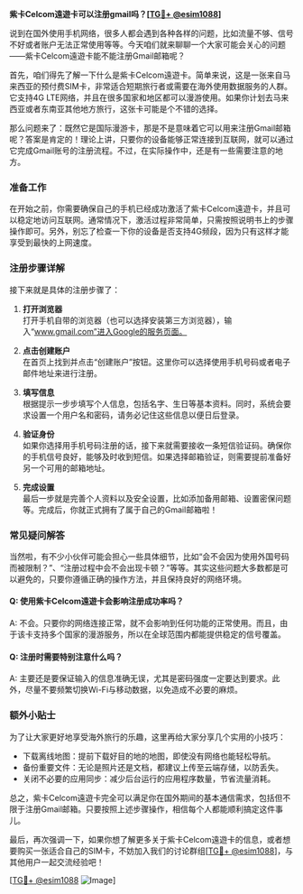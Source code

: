 **紫卡Celcom遠遊卡可以注册gmail吗？[[TG💪+ @esim1088](https://t.me/s/esim1088)]**

说到在国外使用手机网络，很多人都会遇到各种各样的问题，比如流量不够、信号不好或者账户无法正常使用等等。今天咱们就来聊聊一个大家可能会关心的问题——紫卡Celcom遠遊卡能不能注册Gmail邮箱呢？

首先，咱们得先了解一下什么是紫卡Celcom遠遊卡。简单来说，这是一张来自马来西亚的预付费SIM卡，非常适合短期旅行者或需要在海外使用数据服务的人群。它支持4G LTE网络，并且在很多国家和地区都可以漫游使用。如果你计划去马来西亚或者东南亚其他地方旅行，这张卡可能是个不错的选择。

那么问题来了：既然它是国际漫游卡，那是不是意味着它可以用来注册Gmail邮箱呢？答案是肯定的！理论上讲，只要你的设备能够正常连接到互联网，就可以通过它完成Gmail账号的注册流程。不过，在实际操作中，还是有一些需要注意的地方。

### **准备工作**
在开始之前，你需要确保自己的手机已经成功激活了紫卡Celcom遠遊卡，并且可以稳定地访问互联网。通常情况下，激活过程非常简单，只需按照说明书上的步骤操作即可。另外，别忘了检查一下你的设备是否支持4G频段，因为只有这样才能享受到最快的上网速度。

### **注册步骤详解**
接下来就是具体的注册步骤了：

1. **打开浏览器**  
   打开手机自带的浏览器（也可以选择安装第三方浏览器），输入“www.gmail.com”进入Google的服务页面。

2. **点击创建账户**  
   在首页上找到并点击“创建账户”按钮。这里你可以选择使用手机号码或者电子邮件地址来进行注册。

3. **填写信息**  
   根据提示一步步填写个人信息，包括名字、生日等基本资料。同时，系统会要求设置一个用户名和密码，请务必记住这些信息以便日后登录。

4. **验证身份**  
   如果你选择用手机号码注册的话，接下来就需要接收一条短信验证码。确保你的手机信号良好，能够及时收到短信。如果选择邮箱验证，则需要提前准备好另一个可用的邮箱地址。

5. **完成设置**  
   最后一步就是完善个人资料以及安全设置，比如添加备用邮箱、设置密保问题等。完成后，你就正式拥有了属于自己的Gmail邮箱啦！

### **常见疑问解答**
当然啦，有不少小伙伴可能会担心一些具体细节，比如“会不会因为使用外国号码而被限制？”、“注册过程中会不会出现卡顿？”等等。其实这些问题大多数都是可以避免的，只要你遵循正确的操作方法，并且保持良好的网络环境。

#### **Q: 使用紫卡Celcom遠遊卡会影响注册成功率吗？**  
A: 不会。只要你的网络连接正常，就不会影响到任何功能的正常使用。而且，由于该卡支持多个国家的漫游服务，所以在全球范围内都能提供稳定的信号覆盖。

#### **Q: 注册时需要特别注意什么吗？**  
A: 主要还是要保证输入的信息准确无误，尤其是密码强度一定要达到要求。此外，尽量不要频繁切换Wi-Fi与移动数据，以免造成不必要的麻烦。

### **额外小贴士**
为了让大家更好地享受海外旅行的乐趣，这里再给大家分享几个实用的小技巧：
- 下载离线地图：提前下载好目的地的地图，即使没有网络也能轻松导航。
- 备份重要文件：无论是照片还是文档，都建议上传至云端存储，以防丢失。
- 关闭不必要的应用同步：减少后台运行的应用程序数量，节省流量消耗。

总之，紫卡Celcom遠遊卡完全可以满足你在国外期间的基本通信需求，包括但不限于注册Gmail邮箱。只要按照上述步骤操作，相信每个人都能顺利搞定这件事儿。

最后，再次强调一下，如果你想了解更多关于紫卡Celcom遠遊卡的信息，或者想要购买一张适合自己的SIM卡，不妨加入我们的讨论群组[[TG💪+ @esim1088](https://t.me/s/esim1088)]，与其他用户一起交流经验吧！

[[TG💪+ @esim1088](https://t.me/s/esim1088) ![Image](https://i.postimg.cc/4NQfJmqS/Snipaste-2025-05-13-00-14-12.png)]
